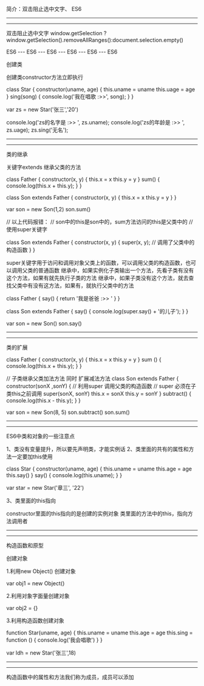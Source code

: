 简介：双击阻止选中文字、 ES6

**************************************************************************************
**************************************************************************************
双击阻止选中文字
window.getSelection ? window.getSelection().removeAllRanges():document.selection.empty()



ES6 --- ES6 --- ES6 --- ES6 --- ES6 --- ES6

创建类

创建类constructor方法立即执行

class Star {
    constructor(uname, age) {
        this.uname = uname
        this.uage = age
    }
    sing(song) {
        console.log('我在唱歌 :>>', song);
    }
}

var zs = new Star('张三','20')

console.log('zs的名字是 :>> ', zs.uname);
console.log('zs的年龄是 :>> ', zs.uage);
zs.sing('无名');

-------------------------------------------------------------------------------------------
-------------------------------------------------------------------------------------------

类的继承

关键字extends
继承父类的方法


class Father {
    constructor(x, y) {
        this.x = x
        this.y = y
    }
    sum() {
        console.log(this.x + this.y);
    }
} 

class Son extends Father {
    constructor(x, y) {
        this.x = x
        this.y = y
    }
}


var son = new Son(1,2)
son.sum()

// 以上代码报错：
// son中的this是son中的，sum方法访问的this是父类中的
// 使用super关键字


class Son extends Father {
    constructor(x, y) {
        super(x, y);    // 调用了父类中的构造函数
    }
}

super关键字用于访问和调用对象父类上的函数，可以调用父类的构造函数，也可以调用父类的普通函数
继承中，如果实例化子类输出一个方法，先看子类有没有这个方法，如果有就先执行子类的方法
继承中，如果子类没有这个方法，就去查找父类中有没有这方法，如果有，就执行父类中的方法


class Father {
    say() {
        return '我是爸爸 :>> '
    }
} 

class Son extends Father {
    say() {
        console.log(super.say() + '的儿子');
    }
}

var son = new Son()
son.say()



-------------------------------------------------------------------------------------------
-------------------------------------------------------------------------------------------

类的扩展


class Father {
    constructor(x, y) {
        this.x = x
        this.y = y
    }
    sum () {
        console.log(this.x + this.y);
    }
}

// 子类继承父类加法方法  同时  扩展减法方法
class Son extends Father {
    constructor(sonX ,sonY) {
        // 利用super 调用父类的构造函数
        // super 必须在子类this之前调用
        super(sonX, sonY)
        this.x = sonX
        this.y = sonY
    }
    subtract() {
        console.log(this.x - this.y);
    }
}

var son = new Son(8, 5)
son.subtract()
son.sum()


-------------------------------------------------------------------------------------------
-------------------------------------------------------------------------------------------

ES6中类和对象的一些注意点

1、类没有变量提升，所以要先声明类，才能实例话
2、类里面的共有的属性和方法一定要加this使用

class Star {
    constructor(uname, age) {
        this.uname = uname
        this.age = age
        this.say()
    }
    say() {
        console.log(this.uname);
    }
}

var star = new Star('章三', '22')

3、类里面的this指向

constructor里面的this指向的是创建的实例对象
类里面的方法中的this，指向方法调用者

-------------------------------------------------------------------------------------------
-------------------------------------------------------------------------------------------

构造函数和原型

创建对象

1.利用new Object() 创建对象

var obj1 = new Object()

2.利用对象字面量创建对象

var obj2 = {}

3.利用构造函数创建对象

function Star(uname, age) {
  this.uname = uname
  this.age = age
  this.sing = function () {
    console.log('我会唱歌')
  }
}

var ldh = new Star('张三',18)

-------------------------------------------------------------------------------------------
-------------------------------------------------------------------------------------------

构造函数中的属性和方法我们称为成员，成员可以添加